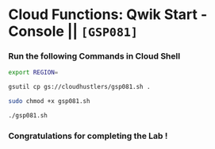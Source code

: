 # Cloud Functions: Qwik Start - Console || `[GSP081]`

### Run the following Commands in Cloud Shell

```bash
export REGION=
```

```bash
gsutil cp gs://cloudhustlers/gsp081.sh .

sudo chmod +x gsp081.sh

./gsp081.sh
```

### Congratulations for completing the Lab !

